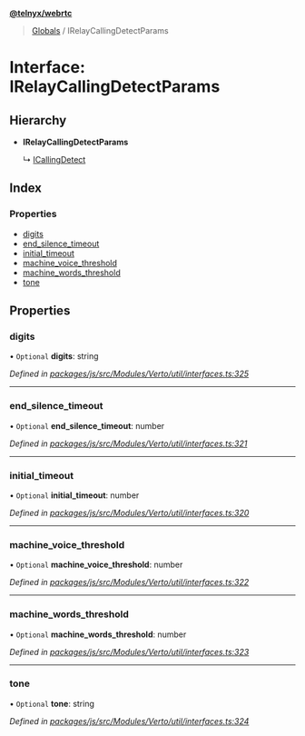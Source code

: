 **[@telnyx/webrtc](../README.md)**

> [Globals](../README.md) / IRelayCallingDetectParams

# Interface: IRelayCallingDetectParams

## Hierarchy

* **IRelayCallingDetectParams**

  ↳ [ICallingDetect](icallingdetect.md)

## Index

### Properties

* [digits](irelaycallingdetectparams.md#digits)
* [end\_silence\_timeout](irelaycallingdetectparams.md#end_silence_timeout)
* [initial\_timeout](irelaycallingdetectparams.md#initial_timeout)
* [machine\_voice\_threshold](irelaycallingdetectparams.md#machine_voice_threshold)
* [machine\_words\_threshold](irelaycallingdetectparams.md#machine_words_threshold)
* [tone](irelaycallingdetectparams.md#tone)

## Properties

### digits

• `Optional` **digits**: string

*Defined in [packages/js/src/Modules/Verto/util/interfaces.ts:325](https://github.com/team-telnyx/webrtc/blob/main/packages/js/src/Modules/Verto/util/interfaces.ts#L325)*

___

### end\_silence\_timeout

• `Optional` **end\_silence\_timeout**: number

*Defined in [packages/js/src/Modules/Verto/util/interfaces.ts:321](https://github.com/team-telnyx/webrtc/blob/main/packages/js/src/Modules/Verto/util/interfaces.ts#L321)*

___

### initial\_timeout

• `Optional` **initial\_timeout**: number

*Defined in [packages/js/src/Modules/Verto/util/interfaces.ts:320](https://github.com/team-telnyx/webrtc/blob/main/packages/js/src/Modules/Verto/util/interfaces.ts#L320)*

___

### machine\_voice\_threshold

• `Optional` **machine\_voice\_threshold**: number

*Defined in [packages/js/src/Modules/Verto/util/interfaces.ts:322](https://github.com/team-telnyx/webrtc/blob/main/packages/js/src/Modules/Verto/util/interfaces.ts#L322)*

___

### machine\_words\_threshold

• `Optional` **machine\_words\_threshold**: number

*Defined in [packages/js/src/Modules/Verto/util/interfaces.ts:323](https://github.com/team-telnyx/webrtc/blob/main/packages/js/src/Modules/Verto/util/interfaces.ts#L323)*

___

### tone

• `Optional` **tone**: string

*Defined in [packages/js/src/Modules/Verto/util/interfaces.ts:324](https://github.com/team-telnyx/webrtc/blob/main/packages/js/src/Modules/Verto/util/interfaces.ts#L324)*
